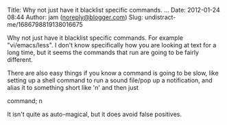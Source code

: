 Title: Why not just have it blacklist specific commands. ...
Date: 2012-01-24 08:44
Author: jam (noreply@blogger.com)
Slug: undistract-me/1686798819138016675

Why not just have it blacklist specific commands. For example
"vi/emacs/less". I don't know specifically how you are looking at text
for a long time, but it seems the commands that run are going to be
fairly different.  
  
There are also easy things if you know a command is going to be slow,
like setting up a shell command to run a sound file/pop up a
notification, and alias it to something short like 'n' and then just  
  
command; n  
  
It isn't quite as auto-magical, but it does avoid false positives.

